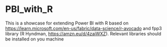 # PBI_with_R
This is a showcase for extending Power BI with R based on https://learn.microsoft.com/en-us/fabric/data-science/r-avocado and fpp3 library (R Hyndman,   https://amzn.eu/d/4zaiWXZ). Relevant libraries should be installed on you machine

